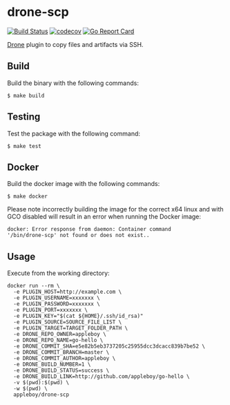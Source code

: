 # drone-scp

[![Build Status](https://travis-ci.org/appleboy/drone-scp.svg?branch=master)](https://travis-ci.org/appleboy/drone-scp) [![codecov](https://codecov.io/gh/appleboy/drone-scp/branch/master/graph/badge.svg)](https://codecov.io/gh/appleboy/drone-scp) [![Go Report Card](https://goreportcard.com/badge/github.com/appleboy/drone-scp)](https://goreportcard.com/report/github.com/appleboy/drone-scp)

[Drone](https://github.com/drone/drone) plugin to copy files and artifacts via SSH. 

## Build

Build the binary with the following commands:

```
$ make build
```

## Testing

Test the package with the following command:

```
$ make test
```

## Docker

Build the docker image with the following commands:

```
$ make docker
```

Please note incorrectly building the image for the correct x64 linux and with
GCO disabled will result in an error when running the Docker image:

```
docker: Error response from daemon: Container command
'/bin/drone-scp' not found or does not exist..
```

## Usage

Execute from the working directory:

```
docker run --rm \
  -e PLUGIN_HOST=http://example.com \
  -e PLUGIN_USERNAME=xxxxxxx \
  -e PLUGIN_PASSWORD=xxxxxxx \
  -e PLUGIN_PORT=xxxxxxx \
  -e PLUGIN_KEY="$(cat ${HOME}/.ssh/id_rsa)"
  -e PLUGIN_SOURCE=SOURCE_FILE_LIST \
  -e PLUGIN_TARGET=TARGET_FOLDER_PATH \
  -e DRONE_REPO_OWNER=appleboy \
  -e DRONE_REPO_NAME=go-hello \
  -e DRONE_COMMIT_SHA=e5e82b5eb3737205c25955dcc3dcacc839b7be52 \
  -e DRONE_COMMIT_BRANCH=master \
  -e DRONE_COMMIT_AUTHOR=appleboy \
  -e DRONE_BUILD_NUMBER=1 \
  -e DRONE_BUILD_STATUS=success \
  -e DRONE_BUILD_LINK=http://github.com/appleboy/go-hello \
  -v $(pwd):$(pwd) \
  -w $(pwd) \
  appleboy/drone-scp
```
